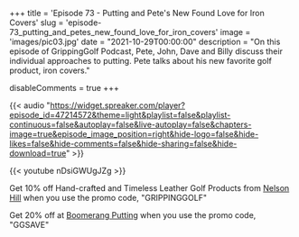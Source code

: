 +++
title = 'Episode 73 - Putting and Pete&#39;s New Found Love for Iron Covers'
slug = 'episode-73_putting_and_petes_new_found_love_for_iron_covers'
image = 'images/pic03.jpg'
date = "2021-10-29T00:00:00"
description = "On this episode of GrippingGolf Podcast, Pete, John, Dave and Billy discuss their individual approaches to putting. Pete talks about his new favorite golf product, iron covers."

disableComments = true
+++

{{< audio "https://widget.spreaker.com/player?episode_id=47214572&theme=light&playlist=false&playlist-continuous=false&autoplay=false&live-autoplay=false&chapters-image=true&episode_image_position=right&hide-logo=false&hide-likes=false&hide-comments=false&hide-sharing=false&hide-download=true" >}}


{{< youtube nDsiGWUgJZg >}}



Get 10% off Hand-crafted and Timeless Leather Golf Products from [Nelson Hill](https://www.nelsonhill.co/) when you use the promo code, "GRIPPINGGOLF"

Get 20% off at [Boomerang Putting](https://www.boomerangputting.com/) when you use the promo code, "GGSAVE"